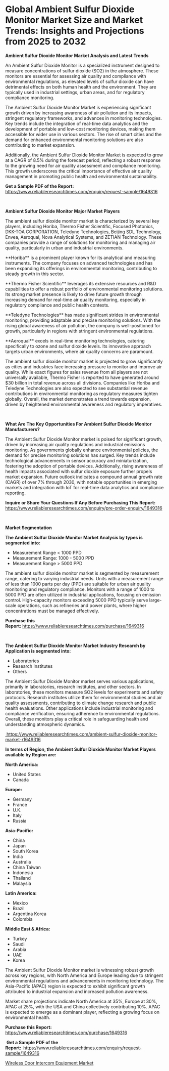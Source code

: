 <p><h1>Global Ambient Sulfur Dioxide Monitor Market Size and Market Trends: Insights and Projections from 2025 to 2032</h1></p><p><strong>Ambient Sulfur Dioxide Monitor Market Analysis and Latest Trends</strong></p>
<p><p>An Ambient Sulfur Dioxide Monitor is a specialized instrument designed to measure concentrations of sulfur dioxide (SO2) in the atmosphere. These monitors are essential for assessing air quality and compliance with environmental regulations, as elevated levels of sulfur dioxide can have detrimental effects on both human health and the environment. They are typically used in industrial settings, urban areas, and for regulatory compliance monitoring.</p><p>The Ambient Sulfur Dioxide Monitor Market is experiencing significant growth driven by increasing awareness of air pollution and its impacts, stringent regulatory frameworks, and advances in monitoring technologies. Key trends include the integration of real-time data analytics and the development of portable and low-cost monitoring devices, making them accessible for wider use in various sectors. The rise of smart cities and the demand for enhanced environmental monitoring solutions are also contributing to market expansion. </p><p>Additionally, the Ambient Sulfur Dioxide Monitor Market is expected to grow at a CAGR of 8.5% during the forecast period, reflecting a robust response to the growing need for air quality assessment and compliance monitoring. This growth underscores the critical importance of effective air quality management in promoting public health and environmental sustainability.</p></p>
<p><strong>Get a Sample PDF of the Report:&nbsp;</strong> <a href="https://www.reliableresearchtimes.com/enquiry/request-sample/1649316?utm_campaign=3585&utm_medium=2&utm_source=Github&utm_content=ia&utm_term=26032025&utm_id=ambient-sulfur-dioxide-monitor">https://www.reliableresearchtimes.com/enquiry/request-sample/1649316</a></p>
<p>&nbsp;</p>
<p><strong>Ambient Sulfur Dioxide Monitor Major Market Players</strong></p>
<p><p>The ambient sulfur dioxide monitor market is characterized by several key players, including Horiba, Thermo Fisher Scientific, Focused Photonics, DKK-TOA CORPORATION, Teledyne Technologies, Beijing SDL Technology, Envea, Aeroqual, Nova Analytical Systems, and ZETIAN Technology. These companies provide a range of solutions for monitoring and managing air quality, particularly in urban and industrial environments.</p><p>**Horiba** is a prominent player known for its analytical and measuring instruments. The company focuses on advanced technologies and has been expanding its offerings in environmental monitoring, contributing to steady growth in this sector. </p><p>**Thermo Fisher Scientific** leverages its extensive resources and R&D capabilities to offer a robust portfolio of environmental monitoring solutions. Its strong market presence is likely to drive future growth through increasing demand for real-time air quality monitoring, especially in regulatory compliance and public health contexts.</p><p>**Teledyne Technologies** has made significant strides in environmental monitoring, providing adaptable and precise monitoring solutions. With the rising global awareness of air pollution, the company is well-positioned for growth, particularly in regions with stringent environmental regulations.</p><p>**Aeroqual** excels in real-time monitoring technologies, catering specifically to ozone and sulfur dioxide levels. Its innovative approach targets urban environments, where air quality concerns are paramount.</p><p>The ambient sulfur dioxide monitor market is projected to grow significantly as cities and industries face increasing pressure to monitor and improve air quality. While exact figures for sales revenue from all players are not universally available, Thermo Fisher is reported to have generated around $30 billion in total revenue across all divisions. Companies like Horiba and Teledyne Technologies are also expected to see substantial revenue contributions in environmental monitoring as regulatory measures tighten globally. Overall, the market demonstrates a trend towards expansion, driven by heightened environmental awareness and regulatory imperatives.</p></p>
<p>&nbsp;</p>
<p><strong>What Are The Key Opportunities For Ambient Sulfur Dioxide Monitor Manufacturers?</strong></p>
<p><p>The Ambient Sulfur Dioxide Monitor market is poised for significant growth, driven by increasing air quality regulations and industrial emissions monitoring. As governments globally enhance environmental policies, the demand for precise monitoring solutions has surged. Key trends include technological advancements in sensor accuracy and miniaturization, fostering the adoption of portable devices. Additionally, rising awareness of health impacts associated with sulfur dioxide exposure further propels market expansion. Future outlook indicates a compound annual growth rate (CAGR) of over 7% through 2030, with notable opportunities in emerging markets and integration with IoT for real-time data analytics and compliance reporting.</p></p>
<p><strong>Inquire or Share Your Questions If Any Before Purchasing This Report:</strong> <a href="https://www.reliableresearchtimes.com/enquiry/pre-order-enquiry/1649316?utm_campaign=3585&utm_medium=2&utm_source=Github&utm_content=ia&utm_term=26032025&utm_id=ambient-sulfur-dioxide-monitor">https://www.reliableresearchtimes.com/enquiry/pre-order-enquiry/1649316</a></p>
<p>&nbsp;</p>
<p><strong>Market Segmentation</strong></p>
<p><strong>The Ambient Sulfur Dioxide Monitor Market Analysis by types is segmented into:</strong></p>
<p><ul><li>Measurement Range < 1000 PPD</li><li>Measurement Range: 1000 - 5000 PPD</li><li>Measurement Range > 5000 PPD</li></ul></p>
<p><p>The ambient sulfur dioxide monitor market is segmented by measurement range, catering to varying industrial needs. Units with a measurement range of less than 1000 parts per day (PPD) are suitable for urban air quality monitoring and regulatory compliance. Monitors with a range of 1000 to 5000 PPD are often utilized in industrial applications, focusing on emission control. High-capacity monitors exceeding 5000 PPD typically serve large-scale operations, such as refineries and power plants, where higher concentrations must be managed effectively.</p></p>
<p><strong>Purchase this Report:&nbsp;</strong><a href="https://www.reliableresearchtimes.com/purchase/1649316?utm_campaign=3585&utm_medium=2&utm_source=Github&utm_content=ia&utm_term=26032025&utm_id=ambient-sulfur-dioxide-monitor">https://www.reliableresearchtimes.com/purchase/1649316</a></p>
<p>&nbsp;</p>
<p><strong>The Ambient Sulfur Dioxide Monitor Market Industry Research by Application is segmented into:</strong></p>
<p><ul><li>Laboratories</li><li>Research Institutes</li><li>Others</li></ul></p>
<p><p>The Ambient Sulfur Dioxide Monitor market serves various applications, primarily in laboratories, research institutes, and other sectors. In laboratories, these monitors measure SO2 levels for experiments and safety protocols. Research institutes utilize them for environmental studies and air quality assessments, contributing to climate change research and public health evaluations. Other applications include industrial monitoring and compliance verification, ensuring adherence to environmental regulations. Overall, these monitors play a critical role in safeguarding health and understanding atmospheric dynamics.</p></p>
<p><a href="https://www.reliableresearchtimes.com/ambient-sulfur-dioxide-monitor-market-r1649316?utm_campaign=3585&utm_medium=2&utm_source=Github&utm_content=ia&utm_term=26032025&utm_id=ambient-sulfur-dioxide-monitor">&nbsp;https://www.reliableresearchtimes.com/ambient-sulfur-dioxide-monitor-market-r1649316</a></p>
<p><strong>In terms of Region, the Ambient Sulfur Dioxide Monitor Market Players available by Region are:</strong></p>
<p>
    <p> <strong> North America: </strong>
        <ul>
            <li>United States</li>
            <li>Canada</li>
        </ul>
        </p> 
    <p> <strong> Europe: </strong>
        <ul>
            <li>Germany</li>
            <li>France</li>
            <li>U.K.</li>
            <li>Italy</li>
            <li>Russia</li>
        </ul>
        </p> 
    <p> <strong> Asia-Pacific: </strong>
        <ul>
            <li>China</li>
            <li>Japan</li>
            <li>South Korea</li>
            <li>India</li>
            <li>Australia</li>
            <li>China Taiwan</li>
            <li>Indonesia</li>
            <li>Thailand</li>
            <li>Malaysia</li>
        </ul>
        </p> 
    <p> <strong> Latin America: </strong>
        <ul>
            <li>Mexico</li>
            <li>Brazil</li>
            <li>Argentina Korea</li>
            <li>Colombia</li>
        </ul>
        </p> 
    <p> <strong> Middle East & Africa: </strong>
        <ul>
            <li>Turkey</li>
            <li>Saudi</li>
            <li>Arabia</li>
            <li>UAE</li>
            <li>Korea</li>
        </ul>
    </p>
    </p>
<p><p>The Ambient Sulfur Dioxide Monitor market is witnessing robust growth across key regions, with North America and Europe leading due to stringent environmental regulations and advancements in monitoring technology. The Asia-Pacific (APAC) region is expected to exhibit significant growth attributed to industrial expansion and increased pollution awareness. </p><p>Market share projections indicate North America at 35%, Europe at 30%, APAC at 25%, with the USA and China collectively contributing 10%. APAC is expected to emerge as a dominant player, reflecting a growing focus on environmental health.</p></p>
<p><strong>Purchase this Report: </strong><a href="https://www.reliableresearchtimes.com/purchase/1649316?utm_campaign=3585&utm_medium=2&utm_source=Github&utm_content=ia&utm_term=26032025&utm_id=ambient-sulfur-dioxide-monitor">https://www.reliableresearchtimes.com/purchase/1649316</a></p>
<p>&nbsp;<strong>Get a Sample PDF of the Report:&nbsp;&nbsp;</strong><a href="https://www.reliableresearchtimes.com/enquiry/request-sample/1649316?utm_campaign=3585&utm_medium=2&utm_source=Github&utm_content=ia&utm_term=26032025&utm_id=ambient-sulfur-dioxide-monitor">https://www.reliableresearchtimes.com/enquiry/request-sample/1649316</a></p>
<p><strong></strong></p>
<p><p><a href="https://github.com/syiqvanyo/Market-Research-Report-List-1/blob/main/wireless-door-intercom-equipment-market.md?utm_campaign=3585&utm_medium=2&utm_source=Github&utm_content=ia&utm_term=26032025&utm_id=ambient-sulfur-dioxide-monitor">Wireless Door Intercom Equipment Market</a></p></p>